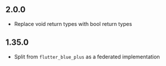 ## 2.0.0
* Replace void return types with bool return types

## 1.35.0
* Split from `flutter_blue_plus` as a federated implementation
